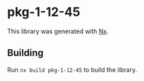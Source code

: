 # pkg-1-12-45

This library was generated with [Nx](https://nx.dev).

## Building

Run `nx build pkg-1-12-45` to build the library.
